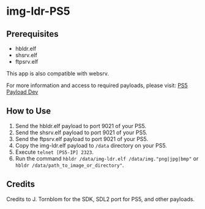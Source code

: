# img-ldr-PS5

## Prerequisites
- hbldr.elf
- shsrv.elf
- ftpsrv.elf

This app is also compatible with websrv.

For more information and access to required payloads, please visit: [PS5 Payload Dev](https://github.com/ps5-payload-dev)

## How to Use
1. Send the hbldr.elf payload to port 9021 of your PS5.
2. Send the shsrv.elf payload to port 9021 of your PS5.
3. Send the ftpsrv.elf payload to port 9021 of your PS5.
4. Copy the img-ldr.elf payload to `/data` directory on your PS5.
5. Execute `telnet [PS5-IP] 2323`.
6. Run the command `hbldr /data/img-ldr.elf /data/img."png|jpg|bmp"` or `hbldr /data/path_to_image_or_directory"`.

## Credits
Credits to J. Tornblom for the SDK, SDL2 port for PS5, and other payloads.

